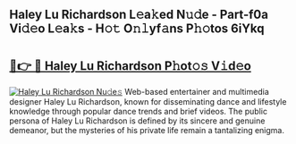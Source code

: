 ## Haley Lu Richardson L𝚎a𝚔ed N𝚞𝚍e - Part-f0a Vi𝚍𝚎o L𝚎a𝚔s - H𝚘𝚝 O𝚗𝚕yf𝚊ns P𝚑𝚘tos 6iYkq

# <h2><a href="http://kf0ftnj.oniu.top/?m=Haley+Lu+Richardson">🔗👉 🔴 Haley Lu Richardson P𝚑ot𝚘𝚜 V𝚒d𝚎o</a></h2>

[![Haley Lu Richardson Nu𝚍e𝚜](https://i.imgur.com/0qMVB7G.gif)](http://kf0ftnj.oniu.top/?m=Haley+Lu+Richardson)
Web-based entertainer and multimedia designer Haley Lu Richardson, known for disseminating dance and lifestyle knowledge through popular dance trends and brief videos. The public persona of Haley Lu Richardson is defined by its sincere and genuine demeanor, but the mysteries of his private life remain a tantalizing enigma.  
